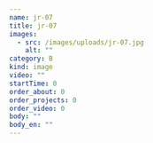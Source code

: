 ```yaml
---
name: jr-07
title: jr-07
images:
  - src: /images/uploads/jr-07.jpg
    alt: ""
category: B
kind: image
video: ""
startTime: 0
order_about: 0
order_projects: 0
order_video: 0
body: ""
body_en: ""
---
```

